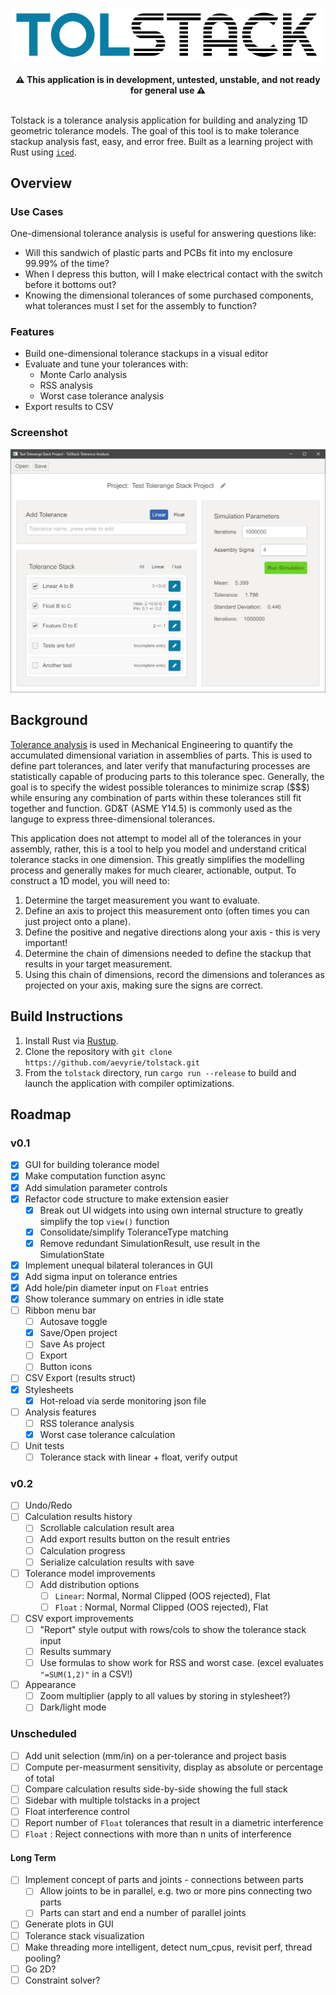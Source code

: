 <p align="center">
  <img src="docs/logo.png" width="498">
  <br/><br/>
  <b>⚠️ This application is in development, untested, unstable, and not ready for general use ⚠️</b>
  <br/><br/>
</p>

Tolstack is a tolerance analysis application for building and analyzing 1D geometric tolerance models. The goal of this tool is to make tolerance stackup analysis fast, easy, and error free. Built as a learning project with Rust using [`iced`](https://github.com/hecrj/iced).

## Overview

### Use Cases

One-dimensional tolerance analysis is useful for answering questions like:
* Will this sandwich of plastic parts and PCBs fit into my enclosure 99.99% of the time?
* When I depress this button, will I make electrical contact with the switch before it bottoms out?
* Knowing the dimensional tolerances of some purchased components, what tolerances must I set for the assembly to function?

### Features

* Build one-dimensional tolerance stackups in a visual editor
* Evaluate and tune your tolerances with:
  * Monte Carlo analysis
  * RSS analysis
  * Worst case tolerance analysis
* Export results to CSV

### Screenshot

![Screenshot](docs/screenshot.png)

## Background

[Tolerance analysis](https://en.wikipedia.org/wiki/Tolerance_analysis) is used in Mechanical Engineering to quantify the accumulated dimensional variation in assemblies of parts. This is used to define part tolerances, and later verify that manufacturing processes are statistically capable of producing parts to this tolerance spec. Generally, the goal is to specify the widest possible tolerances to minimize scrap ($$$) while ensuring any combination of parts within these tolerances still fit together and function. GD&T (ASME Y14.5) is commonly used as the languge to express three-dimensional tolerances.

This application does not attempt to model all of the tolerances in your assembly, rather, this is a tool to help you model and understand critical tolerance stacks in one dimension. This greatly simplifies the modelling process and generally makes for much clearer, actionable, output. To construct a 1D model, you will need to:

1. Determine the target measurement you want to evaluate.
2. Define an axis to project this measurement onto (often times you can just project onto a plane).
3. Define the positive and negative directions along your axis - this is very important!
4. Determine the chain of dimensions needed to define the stackup that results in your target measurement.
5. Using this chain of dimensions, record the dimensions and tolerances as projected on your axis, making sure the signs are correct.

## Build Instructions

1. Install Rust via [Rustup](https://www.rust-lang.org/tools/install).
2. Clone the repository with `git clone https://github.com/aevyrie/tolstack.git`
3. From the `tolstack` directory, run `cargo run --release` to build and launch the application with compiler optimizations.

## Roadmap

### v0.1

- [x] GUI for building tolerance model
- [X] Make computation function async
- [X] Add simulation parameter controls
- [X] Refactor code structure to make extension easier
  - [X] Break out UI widgets into using own internal structure to greatly simplify the top `view()` function
  - [X] Consolidate/simplify ToleranceType matching
  - [X] Remove redundant SimulationResult, use result in the SimulationState
- [X] Implement unequal bilateral tolerances in GUI
- [X] Add sigma input on tolerance entries
- [X] Add hole/pin diameter input on `Float` entries
- [X] Show tolerance summary on entries in idle state
- [ ] Ribbon menu bar
  - [ ] Autosave toggle
  - [X] Save/Open project
  - [ ] Save As project
  - [ ] Export
  - [ ] Button icons
- [ ] CSV Export (results struct)
- [X] Stylesheets
  - [X] Hot-reload via serde monitoring json file
- [ ] Analysis features
  - [ ] RSS tolerance analysis
  - [X] Worst case tolerance calculation
- [ ] Unit tests
  - [ ] Tolerance stack with linear + float, verify output

### v0.2

- [ ] Undo/Redo
- [ ] Calculation results history
  - [ ] Scrollable calculation result area
  - [ ] Add export results button on the result entries
  - [ ] Calculation progress
  - [ ] Serialize calculation results with save
- [ ] Tolerance model improvements
  - [ ] Add distribution options
    - [ ] `Linear`: Normal, Normal Clipped (OOS rejected), Flat
    - [ ] `Float` : Normal, Normal Clipped (OOS rejected), Flat
- [ ] CSV export improvements
  - [ ] "Report" style output with rows/cols to show the tolerance stack input
  - [ ] Results summary
  - [ ] Use formulas to show work for RSS and worst case. (excel evaluates `"=SUM(1,2)"` in a CSV!)
- [ ] Appearance
  - [ ] Zoom multiplier (apply to all values by storing in stylesheet?)
  - [ ] Dark/light mode

### Unscheduled

- [ ] Add unit selection (mm/in) on a per-tolerance and project basis
- [ ] Compute per-measurment sensitivity, display as absolute or percentage of total
- [ ] Compare calculation results side-by-side showing the full stack
- [ ] Sidebar with multiple tolstacks in a project
- [ ] Float interference control
- [ ] Report number of `Float` tolerances that result in a diametric interference
- [ ] `Float` : Reject connections with more than n units of interference

#### Long Term

- [ ] Implement concept of parts and joints - connections between parts
  - [ ] Allow joints to be in parallel, e.g. two or more pins connecting two parts
  - [ ] Parts can start and end a number of parallel joints
- [ ] Generate plots in GUI
- [ ] Tolerance stack visualization
- [ ] Make threading more intelligent, detect num_cpus, revisit perf, thread pooling?
- [ ] Go 2D?
- [ ] Constraint solver?
